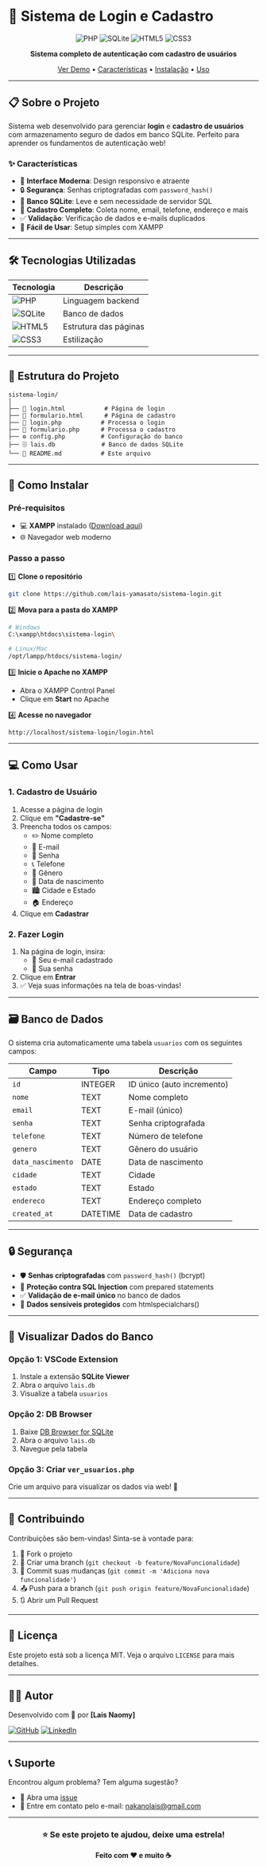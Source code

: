 # 🔐 Sistema de Login e Cadastro

<div align="center">

![PHP](https://img.shields.io/badge/PHP-777BB4?style=for-the-badge&logo=php&logoColor=white)
![SQLite](https://img.shields.io/badge/SQLite-07405E?style=for-the-badge&logo=sqlite&logoColor=white)
![HTML5](https://img.shields.io/badge/HTML5-E34F26?style=for-the-badge&logo=html5&logoColor=white)
![CSS3](https://img.shields.io/badge/CSS3-1572B6?style=for-the-badge&logo=css3&logoColor=white)

**Sistema completo de autenticação com cadastro de usuários**

[Ver Demo](#-demonstração) • [Características](#-características) • [Instalação](#-como-instalar) • [Uso](#-como-usar)

</div>

---

## 📋 Sobre o Projeto

Sistema web desenvolvido para gerenciar **login** e **cadastro de usuários** com armazenamento seguro de dados em banco SQLite. Perfeito para aprender os fundamentos de autenticação web!

### ✨ Características

- 🎨 **Interface Moderna**: Design responsivo e atraente
- 🔒 **Segurança**: Senhas criptografadas com `password_hash()`
- 💾 **Banco SQLite**: Leve e sem necessidade de servidor SQL
- 📝 **Cadastro Completo**: Coleta nome, email, telefone, endereço e mais
- ✅ **Validação**: Verificação de dados e e-mails duplicados
- 🚀 **Fácil de Usar**: Setup simples com XAMPP

---

## 🛠️ Tecnologias Utilizadas

| Tecnologia | Descrição |
|------------|-----------|
| ![PHP](https://img.shields.io/badge/-PHP-777BB4?style=flat&logo=php&logoColor=white) | Linguagem backend |
| ![SQLite](https://img.shields.io/badge/-SQLite-003B57?style=flat&logo=sqlite&logoColor=white) | Banco de dados |
| ![HTML5](https://img.shields.io/badge/-HTML5-E34F26?style=flat&logo=html5&logoColor=white) | Estrutura das páginas |
| ![CSS3](https://img.shields.io/badge/-CSS3-1572B6?style=flat&logo=css3&logoColor=white) | Estilização |

---

## 📂 Estrutura do Projeto

```
sistema-login/
│
├── 📄 login.html           # Página de login
├── 📄 formulario.html      # Página de cadastro
├── 🐘 login.php           # Processa o login
├── 🐘 formulario.php      # Processa o cadastro
├── ⚙️ config.php          # Configuração do banco
├── 🗄️ lais.db             # Banco de dados SQLite
└── 📖 README.md           # Este arquivo
```

---

## 🚀 Como Instalar

### Pré-requisitos

- 💻 **XAMPP** instalado ([Download aqui](https://www.apachefriends.org/))
- 🌐 Navegador web moderno

### Passo a passo

1️⃣ **Clone o repositório**
```bash
git clone https://github.com/lais-yamasato/sistema-login.git
```

2️⃣ **Mova para a pasta do XAMPP**
```bash
# Windows
C:\xampp\htdocs\sistema-login\

# Linux/Mac
/opt/lampp/htdocs/sistema-login/
```

3️⃣ **Inicie o Apache no XAMPP**
- Abra o XAMPP Control Panel
- Clique em **Start** no Apache

4️⃣ **Acesse no navegador**
```
http://localhost/sistema-login/login.html
```

---

## 💻 Como Usar

### 1. Cadastro de Usuário

1. Acesse a página de login
2. Clique em **"Cadastre-se"**
3. Preencha todos os campos:
   - ✏️ Nome completo
   - 📧 E-mail
   - 🔑 Senha
   - 📞 Telefone
   - 👤 Gênero
   - 🎂 Data de nascimento
   - 🏙️ Cidade e Estado
   - 🏠 Endereço
4. Clique em **Cadastrar**

### 2. Fazer Login

1. Na página de login, insira:
   - 📧 Seu e-mail cadastrado
   - 🔑 Sua senha
2. Clique em **Entrar**
3. ✅ Veja suas informações na tela de boas-vindas!

---

## 🗃️ Banco de Dados

O sistema cria automaticamente uma tabela `usuarios` com os seguintes campos:

| Campo | Tipo | Descrição |
|-------|------|-----------|
| `id` | INTEGER | ID único (auto incremento) |
| `nome` | TEXT | Nome completo |
| `email` | TEXT | E-mail (único) |
| `senha` | TEXT | Senha criptografada |
| `telefone` | TEXT | Número de telefone |
| `genero` | TEXT | Gênero do usuário |
| `data_nascimento` | DATE | Data de nascimento |
| `cidade` | TEXT | Cidade |
| `estado` | TEXT | Estado |
| `endereco` | TEXT | Endereço completo |
| `created_at` | DATETIME | Data de cadastro |

---

## 🔒 Segurança

- 🛡️ **Senhas criptografadas** com `password_hash()` (bcrypt)
- 🚫 **Proteção contra SQL Injection** com prepared statements
- ✅ **Validação de e-mail único** no banco de dados
- 🔐 **Dados sensíveis protegidos** com htmlspecialchars()

---

## 📸 Visualizar Dados do Banco

### Opção 1: VSCode Extension
1. Instale a extensão **SQLite Viewer**
2. Abra o arquivo `lais.db`
3. Visualize a tabela `usuarios`

### Opção 2: DB Browser
1. Baixe [DB Browser for SQLite](https://sqlitebrowser.org/)
2. Abra o arquivo `lais.db`
3. Navegue pela tabela

### Opção 3: Criar `ver_usuarios.php`
Crie um arquivo para visualizar os dados via web! 👀

---

## 🤝 Contribuindo

Contribuições são bem-vindas! Sinta-se à vontade para:

1. 🍴 Fork o projeto
2. 🌿 Criar uma branch (`git checkout -b feature/NovaFuncionalidade`)
3. 💾 Commit suas mudanças (`git commit -m 'Adiciona nova funcionalidade'`)
4. 📤 Push para a branch (`git push origin feature/NovaFuncionalidade`)
5. 🔃 Abrir um Pull Request

---

## 📝 Licença

Este projeto está sob a licença MIT. Veja o arquivo `LICENSE` para mais detalhes.

---

## 👨‍💻 Autor

Desenvolvido com 💜 por **[Lais Naomy]**

[![GitHub](https://img.shields.io/badge/GitHub-100000?style=for-the-badge&logo=github&logoColor=white)](https://github.com/lais-yamasato)
[![LinkedIn](https://img.shields.io/badge/LinkedIn-0077B5?style=for-the-badge&logo=linkedin&logoColor=white)](https://linkedin.com/in/www.linkedin.com/in/lais-yamasato-1b4843215)

---

## 📞 Suporte

Encontrou algum problema? Tem alguma sugestão?

- 🐛 Abra uma [issue](https://github.com/lais-yamasato/sistema-login/issues)
- 💬 Entre em contato pelo e-mail: nakanolais@gmail.com

---

<div align="center">

### ⭐ Se este projeto te ajudou, deixe uma estrela!

**Feito com ❤️ e muito ☕**

</div>
